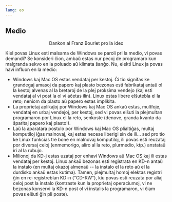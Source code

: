 ```yaml
---
lang: eo
---
```





<h2>Medio</h2>

<p align="center">Dankon al Franz Bourlet pro la ideo

Kiel povas Linux esti malsama de Windows se paroli pri la medio, vi povas demandi? Se konsideri ĉion, ambaŭ estas nur pecoj de programaro kun malgranda sekvo en la poluado aŭ klimata ŝanĝo. Nu, elekti Linux ja povas havi influon en la medio:

<ul>

<li>Windows kaj Mac OS estas vendataj per kestoj. Ĉi tio signifas ke grandegaj amasoj da papero kaj plasto bezonas esti fabrikataj antaŭ ol la kestoj alvenas al la bretaroj de la plej proksima vendejo (kaj esti vendataj al vi post la ol vi aĉetas ilin). Linux estas libere elŝutebla el la reto; neniom da plasto aŭ papero estas implikita.</li>

<li>La proprietaj aplikaĵoj por Windows kaj Mac OS ankaŭ estas, multfoje, vendataj en urbaj vendejoj, per kestoj, sed vi povas elŝuti la plejmultan programaron por Linux el la reto, senkoste (denove, granda kvanto da ŝparitaj papero kaj plasto!).</li>

<li>Laŭ la aparatara postulo por Windows kaj Mac OS plialtiĝas, multaj komputiloj iĝas malnovaj, kaj estas necese liberigi sin de ili... sed pro tio ke Linux funkcias tre bone en malnovaj komputiloj, ili povas esti reuzataj por diversaj celoj (enmemorigo, aliro al la reto, plurmedio, ktp.) anstataŭ iri al la rubujo.</li>

<li>Milionoj da KD-j estas uzataj por enhavi Windows aŭ Mac OS kaj ili estas vendataj per kestoj. Linux ankaŭ bezonas esti registrata en KD-n antaŭ la instalo (en multaj okazoj almenaŭ -- la instalo el la reto aŭ el la durdisko ankaŭ estas kutima). Tamen, plejmultaj homoj elektas registri ĝin en re-registreblan KD-n ("CD-RW"), kiu povas esti reuzata por aliaj celoj post la instalo (kontraste kun la proprietaj operaciumoj, vi ne bezonas konservi la KD-n post ol vi instalis la programaron, vi ĉiam povas elŝuti ĝin pli poste).</li>

</ul>





